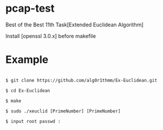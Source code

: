 # pcap-test

Best of the Best 11th Task[Extended Euclidean Algorithm]

Install [openssl 3.0.x] before makefile

# Example

```

$ git clone https://github.com/alg0r1thmm/Ex-Euclidean.git  
  
$ cd Ex-Euclidean
  
$ make  
  
$ sudo ./xeuclid [PrimeNumber] [PrimeNumber]

$ input root passwd : 
```


